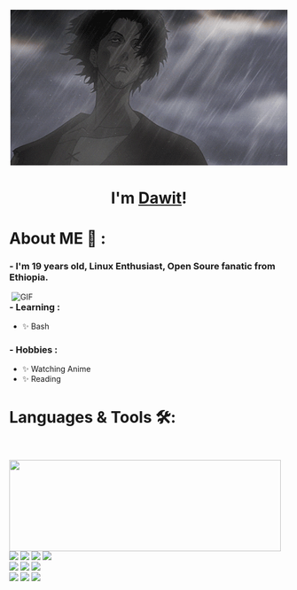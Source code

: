<p align="center">
  <img src="https://github.com/Dawit-Sh/Dawit-Sh/blob/main/samurai.gif" alt="Banner"></a>
</p>
<h1 align="center">I'm <a href="https://dawit-sh.github.io/">Dawit</a>!</h1>

# About ME 💬 :

### - I'm 19 years old, Linux Enthusiast, Open Soure fanatic from Ethiopia.

<img hight="400" width="500" alt="GIF" align="right" src="https://github.com/Dawit-Sh/Dawit-Sh/blob/main/1936.gif">

### - Learning :
- ✨ Bash 

### - Hobbies : 
- ✨ Watching Anime
- ✨ Reading

# Languages & Tools 🛠:
</br>
<p>
  <img align="left" width="490" height="165" src="https://github-readme-stats.vercel.app/api?username=Dawit-Sh&show_icons=true&hide_border=false&line_height=20&title_color=f69673&icon_color=1b93c9&show_owner=true"/>
  <br>
  <p>
    <img src="https://img.shields.io/badge/-Visual%20Studio%20Code-23A9F2?style=flat-square&logo=Visual%20Studio%20Code&logoColor=white"/>
    <img src="https://img.shields.io/badge/-Github-181717?style=flat-square&logo=GitHub&logoColor=white"/>
    <img src="https://img.shields.io/badge/-Git-F44D27?style=flat-square&logo=Git&logoColor=white"/>
    <img src="https://img.shields.io/badge/-Obsidian-5849BE?style=flat-square&logo=Obsidian&logoColor=white"/><br>
    <img src="https://img.shields.io/badge/-OpenSuse-42B883?style=flat-square&logo=OpenSuse&logoColor=white"/>
    <img src="https://img.shields.io/badge/-Vim-42B883?style=flat-square&logo=Vim&logoColor=white"/>
    <img src="https://img.shields.io/badge/-HTML5-E34F26?style=flat-square&logo=HTML5&logoColor=white"/><br>
    <img src="https://img.shields.io/badge/-CSS3-1572B6?style=flat-square&logo=CSS3&logoColor=white"/>
    <img src="https://img.shields.io/badge/Linux-black?style=flat-square&logo=linux"/>
    <img src="https://img.shields.io/badge/Android-05150C?style=flat-square&logo=android"/><br>
  </p>
</p>





